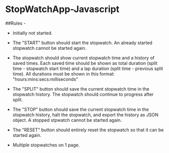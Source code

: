 # StopWatchApp-Javascript

##Rules - 
- Initially not started.

- The "START" button should start the stopwatch. An already started 
  stopwatch cannot be started again.

- The stopwatch should show current stopwatch time and a history of
  saved times. Each saved time should be shown as total duration 
  (split time - stopwatch start time) and a lap duration (split time - 
  previous split time). All durations must be shown in this format:
  "hours:mins:secs:milliseconds"

- The "SPLIT" button should save the current stopwatch time in the 
  stopwatch history. The stopwatch should continue to progress after 
  split.

- The "STOP" button should save the current stopwatch time in the 
  stopwatch history, halt the stopwatch, and export the history as 
  JSON object. A stopped stpwatch cannot be started again.

- The "RESET" button should entirely reset the stopwatch so that it 
  can be started again.

- Multiple stopwatches on 1 page.
